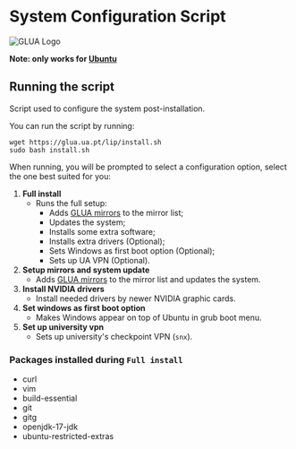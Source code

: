 # System Configuration Script

![GLUA Logo](https://glua.ua.pt/assets/img/logo.svg)

**Note: only works for [Ubuntu](https://ubuntu.com/)**

## Running the script
Script used to configure the system post-installation.

You can run the script by running:

```console
wget https://glua.ua.pt/lip/install.sh
sudo bash install.sh
```

When running, you will be prompted to select a configuration option, select the one best suited for you:

1. **Full install**
    - Runs the full setup:
        + Adds [GLUA mirrors](https://glua.ua.pt/pub/) to the mirror list;
        + Updates the system;
        + Installs some extra software;
        + Installs extra drivers (Optional);
        + Sets Windows as first boot option (Optional);
        + Sets up UA VPN (Optional).
2. **Setup mirrors and system update**
    - Adds [GLUA mirrors](https://glua.ua.pt/pub/) to the mirror list and updates the system.
3. **Install NVIDIA drivers**
	- Install needed drivers by newer NVIDIA graphic cards.
4. **Set windows as first boot option**
	- Makes Windows appear on top of Ubuntu in grub boot menu.
5. **Set up university vpn**
    - Sets up university's checkpoint VPN (`snx`).

### Packages installed during `Full install`
- curl
- vim
- build-essential
- git
- gitg
- openjdk-17-jdk
- ubuntu-restricted-extras
